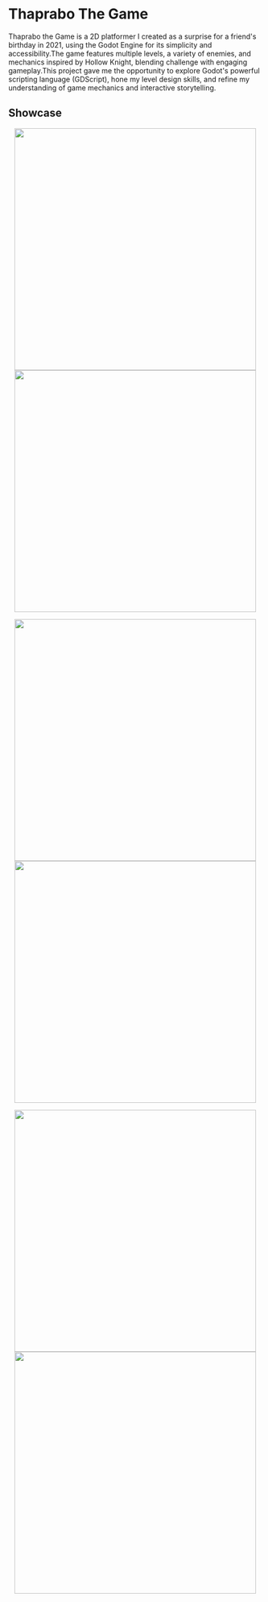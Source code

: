 # Thaprabo The Game
Thaprabo the Game is a 2D platformer I created as a surprise for a friend\'s birthday in 2021, using the Godot Engine for its simplicity and accessibility.The game features multiple levels, a variety of enemies, and mechanics inspired by Hollow Knight, blending challenge with engaging gameplay.This project gave me the opportunity to explore Godot\'s powerful scripting language (GDScript), hone my level design skills, and refine my understanding of game mechanics and interactive storytelling.



## Showcase

<p align="center">
  <img src="https://i.ibb.co.com/xXDjMns/4.png" width="480"/>
  <img src="https://i.ibb.co.com/PwCVnyB/5.png" width="480"/>
</p>

<p align="center">
  <img src="https://i.ibb.co.com/YWz5Npt/6.png" width="480"/>
  <img src="https://i.ibb.co.com/0ZGG02n/1.png" width="480"/>
</p>

<p align="center">
  <img src="https://i.ibb.co.com/CbN0Nfs/7.png" width="480"/>
  <img src="https://i.ibb.co.com/r6v9yW2/2.png" width="480"/>
</p>

